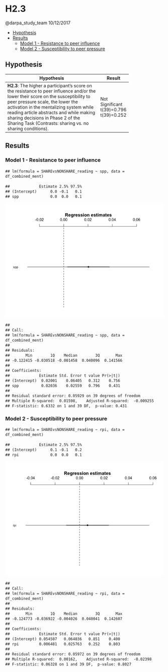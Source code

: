 H2.3
================
@darpa\_study\_team
10/12/2017

-   [Hypothesis](#hypothesis)
-   [Results](#results)
    -   [Model 1 - Resistance to peer influence](#model-1---resistance-to-peer-influence)
    -   [Model 2 - Susceptibility to peer pressure](#model-2---susceptibility-to-peer-pressure)

Hypothesis
----------

<table style="width:78%;">
<colgroup>
<col width="72%" />
<col width="5%" />
</colgroup>
<thead>
<tr class="header">
<th>Hypothesis</th>
<th>Result</th>
</tr>
</thead>
<tbody>
<tr class="odd">
<td><strong>H2.3</strong>: The higher a participant’s score on the resistance to peer influence and/or the lower their score on the susceptibility to peer pressure scale, the lower the activation in the mentalizing system while reading article abstracts and while making sharing decisions in Phase 2 of the Sharing Task (Contrasts: sharing vs. no sharing conditions).</td>
<td>Not Significant t(39)=0.796 t(39)=0.252</td>
</tr>
</tbody>
</table>

Results
-------

### Model 1 - Resistance to peer influence

    ## lm(formula = SHAREvsNONSHARE_reading ~ spp, data = df_combined_ment)

    ##             Estimate 2.5% 97.5%
    ## (Intercept)      0.0 -0.1   0.1
    ## spp              0.0  0.0   0.1

![](H2.3_files/figure-markdown_github-ascii_identifiers/unnamed-chunk-6-1.png)

    ## 
    ## Call:
    ## lm(formula = SHAREvsNONSHARE_reading ~ spp, data = df_combined_ment)
    ## 
    ## Residuals:
    ##       Min        1Q    Median        3Q       Max 
    ## -0.122415 -0.030518 -0.001458  0.040096  0.141566 
    ## 
    ## Coefficients:
    ##             Estimate Std. Error t value Pr(>|t|)
    ## (Intercept)  0.02001    0.06405   0.312    0.756
    ## spp          0.02036    0.02559   0.796    0.431
    ## 
    ## Residual standard error: 0.05929 on 39 degrees of freedom
    ## Multiple R-squared:  0.01598,    Adjusted R-squared:  -0.009255 
    ## F-statistic: 0.6332 on 1 and 39 DF,  p-value: 0.431

### Model 2 - Susceptibility to peer pressure

    ## lm(formula = SHAREvsNONSHARE_reading ~ rpi, data = df_combined_ment)

    ##             Estimate 2.5% 97.5%
    ## (Intercept)      0.1 -0.1   0.2
    ## rpi              0.0  0.0   0.1

![](H2.3_files/figure-markdown_github-ascii_identifiers/unnamed-chunk-9-1.png)

    ## 
    ## Call:
    ## lm(formula = SHAREvsNONSHARE_reading ~ rpi, data = df_combined_ment)
    ## 
    ## Residuals:
    ##       Min        1Q    Median        3Q       Max 
    ## -0.124773 -0.036922 -0.004026  0.040041  0.142607 
    ## 
    ## Coefficients:
    ##             Estimate Std. Error t value Pr(>|t|)
    ## (Intercept) 0.054507   0.064036   0.851    0.400
    ## rpi         0.006481   0.025763   0.252    0.803
    ## 
    ## Residual standard error: 0.05972 on 39 degrees of freedom
    ## Multiple R-squared:  0.00162,    Adjusted R-squared:  -0.02398 
    ## F-statistic: 0.06328 on 1 and 39 DF,  p-value: 0.8027
